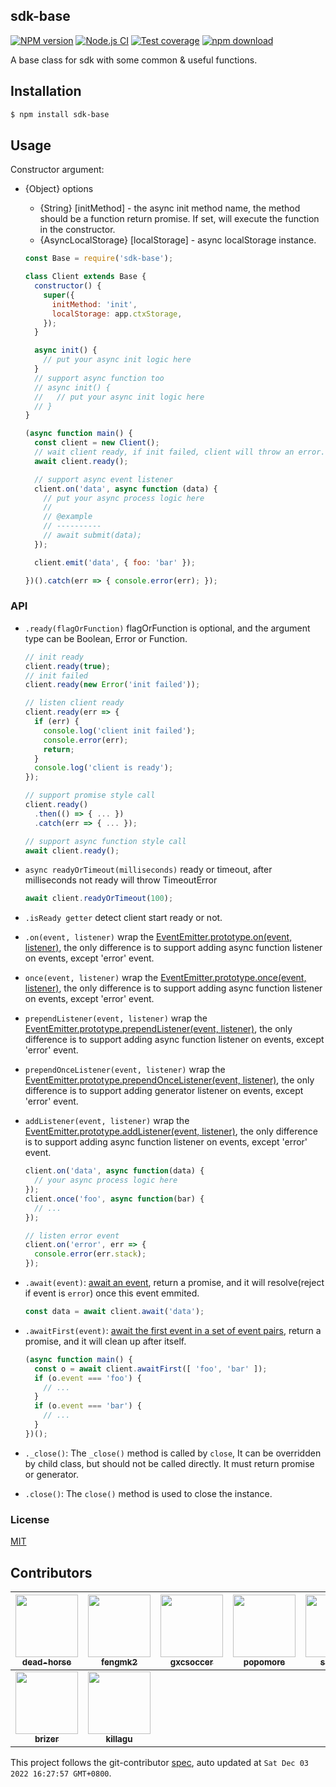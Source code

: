 sdk-base
---------------

[![NPM version][npm-image]][npm-url]
[![Node.js CI](https://github.com/node-modules/sdk-base/actions/workflows/nodejs.yml/badge.svg)](https://github.com/node-modules/sdk-base/actions/workflows/nodejs.yml)
[![Test coverage][coveralls-image]][coveralls-url]
[![npm download][download-image]][download-url]

[npm-image]: https://img.shields.io/npm/v/sdk-base.svg?style=flat-square
[npm-url]: https://npmjs.org/package/sdk-base
[coveralls-image]: https://img.shields.io/coveralls/node-modules/sdk-base.svg?style=flat-square
[coveralls-url]: https://coveralls.io/r/node-modules/sdk-base?branch=master
[download-image]: https://img.shields.io/npm/dm/sdk-base.svg?style=flat-square
[download-url]: https://npmjs.org/package/sdk-base


A base class for sdk with some common & useful functions.

## Installation

```bash
$ npm install sdk-base
```

## Usage

Constructor argument:
- {Object} options
  - {String} [initMethod] - the async init method name, the method should be a function return promise. If set, will execute the function in the constructor.
  - {AsyncLocalStorage} [localStorage] - async localStorage instance.

  ```js
  const Base = require('sdk-base');

  class Client extends Base {
    constructor() {
      super({
        initMethod: 'init',
        localStorage: app.ctxStorage,
      });
    }

    async init() {
      // put your async init logic here
    }
    // support async function too
    // async init() {
    //   // put your async init logic here
    // }
  }

  (async function main() {
    const client = new Client();
    // wait client ready, if init failed, client will throw an error.
    await client.ready();

    // support async event listener
    client.on('data', async function (data) {
      // put your async process logic here
      //
      // @example
      // ----------
      // await submit(data);
    });

    client.emit('data', { foo: 'bar' });

  })().catch(err => { console.error(err); });
  ```

### API

- `.ready(flagOrFunction)` flagOrFunction is optional, and the argument type can be Boolean, Error or Function.

  ```js
  // init ready
  client.ready(true);
  // init failed
  client.ready(new Error('init failed'));

  // listen client ready
  client.ready(err => {
    if (err) {
      console.log('client init failed');
      console.error(err);
      return;
    }
    console.log('client is ready');
  });

  // support promise style call
  client.ready()
    .then(() => { ... })
    .catch(err => { ... });

  // support async function style call
  await client.ready();
  ```

- `async readyOrTimeout(milliseconds)` ready or timeout, after milliseconds not ready will throw TimeoutError

  ```js
  await client.readyOrTimeout(100);
  ```

- `.isReady getter` detect client start ready or not.
- `.on(event, listener)` wrap the [EventEmitter.prototype.on(event, listener)](https://nodejs.org/api/events.html#events_emitter_on_eventname_listener), the only difference is to support adding async function listener on events, except 'error' event.
- `once(event, listener)` wrap the [EventEmitter.prototype.once(event, listener)](https://nodejs.org/api/events.html#events_emitter_once_eventname_listener), the only difference is to support adding async function listener on events, except 'error' event.
- `prependListener(event, listener)` wrap the [EventEmitter.prototype.prependListener(event, listener)](https://nodejs.org/api/events.html#events_emitter_prependlistener_eventname_listener), the only difference is to support adding async function listener on events, except 'error' event.
- `prependOnceListener(event, listener)` wrap the [EventEmitter.prototype.prependOnceListener(event, listener)](https://nodejs.org/api/events.html#events_emitter_prependoncelistener_eventname_listener), the only difference is to support adding generator listener on events, except 'error' event.
- `addListener(event, listener)` wrap the [EventEmitter.prototype.addListener(event, listener)](https://nodejs.org/api/events.html#events_emitter_addlistener_eventname_listener), the only difference is to support adding async function listener on events, except 'error' event.

  ```js
  client.on('data', async function(data) {
    // your async process logic here
  });
  client.once('foo', async function(bar) {
    // ...
  });

  // listen error event
  client.on('error', err => {
    console.error(err.stack);
  });
  ```

- `.await(event)`: [await an event](https://github.com/cojs/await-event), return a promise, and it will resolve(reject if event is `error`) once this event emmited.

  ```js
  const data = await client.await('data');
  ```

- `.awaitFirst(event)`: [await the first event in a set of event pairs](https://github.com/node-modules/await-first), return a promise, and it will clean up after itself.

  ```js
  (async function main() {
    const o = await client.awaitFirst([ 'foo', 'bar' ]);
    if (o.event === 'foo') {
      // ...
    }
    if (o.event === 'bar') {
      // ...
    }
  })();
  ```
  
- `._close()`: The `_close()` method is called by `close`, It can be overridden by child class, but should not be called directly. It must return promise or generator.

- `.close()`: The `close()` method is used to close the instance. 

### License

[MIT](LICENSE)

<!-- GITCONTRIBUTOR_START -->

## Contributors

|[<img src="https://avatars.githubusercontent.com/u/985607?v=4" width="100px;"/><br/><sub><b>dead-horse</b></sub>](https://github.com/dead-horse)<br/>|[<img src="https://avatars.githubusercontent.com/u/156269?v=4" width="100px;"/><br/><sub><b>fengmk2</b></sub>](https://github.com/fengmk2)<br/>|[<img src="https://avatars.githubusercontent.com/u/1207064?v=4" width="100px;"/><br/><sub><b>gxcsoccer</b></sub>](https://github.com/gxcsoccer)<br/>|[<img src="https://avatars.githubusercontent.com/u/360661?v=4" width="100px;"/><br/><sub><b>popomore</b></sub>](https://github.com/popomore)<br/>|[<img src="https://avatars.githubusercontent.com/u/2039144?v=4" width="100px;"/><br/><sub><b>sang4lv</b></sub>](https://github.com/sang4lv)<br/>|[<img src="https://avatars.githubusercontent.com/u/1474688?v=4" width="100px;"/><br/><sub><b>luckydrq</b></sub>](https://github.com/luckydrq)<br/>|
| :---: | :---: | :---: | :---: | :---: | :---: |
[<img src="https://avatars.githubusercontent.com/u/12656301?v=4" width="100px;"/><br/><sub><b>brizer</b></sub>](https://github.com/brizer)<br/>|[<img src="https://avatars.githubusercontent.com/u/6897780?v=4" width="100px;"/><br/><sub><b>killagu</b></sub>](https://github.com/killagu)<br/>

This project follows the git-contributor [spec](https://github.com/xudafeng/git-contributor), auto updated at `Sat Dec 03 2022 16:27:57 GMT+0800`.

<!-- GITCONTRIBUTOR_END -->

